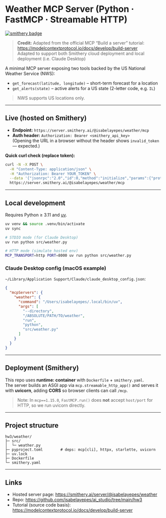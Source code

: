 # Weather MCP Server (Python · FastMCP · Streamable HTTP)

[![smithery badge](https://smithery.ai/badge/@isabelayepes/weather)](https://smithery.ai/server/@isabelayepes/weather)

> **Credit:** Adapted from the official MCP “Build a server” tutorial:  
> https://modelcontextprotocol.io/docs/develop/build-server  
> Adapted to support both Smithery cloud deployment and local deployment (i.e. Claude Desktop)  

A minimal MCP server exposing two tools backed by the US National Weather Service (NWS):

- `get_forecast(latitude, longitude)` – short-term forecast for a location  
- `get_alerts(state)` – active alerts for a US state (2-letter code, e.g. `IL`)  
> NWS supports US locations only.

---

## Live (hosted on Smithery)

- **Endpoint:** `https://server.smithery.ai/@isabelayepes/weather/mcp`  
- **Auth header:** `Authorization: Bearer <smithery_api_key>`  
  (Opening the URL in a browser without the header shows `invalid_token` — expected.)

**Quick curl check (replace token):**
```bash
curl -N -X POST \
  -H "Content-Type: application/json" \
  -H "Authorization: Bearer YOUR_TOKEN" \
  --data '{"jsonrpc":"2.0","id":0,"method":"initialize","params":{"protocolVersion":"2025-06-18","capabilities":{},"clientInfo":{"name":"local","version":"1.0.0"}}}' \
  https://server.smithery.ai/@isabelayepes/weather/mcp
```

---

## Local development

Requires Python ≥ 3.11 and [uv](https://github.com/astral-sh/uv).

```bash
uv venv && source .venv/bin/activate
uv sync

# STDIO mode (for Claude Desktop)
uv run python src/weather.py

# HTTP mode (simulate hosted env)
MCP_TRANSPORT=http PORT=8000 uv run python src/weather.py
```

### Claude Desktop config (macOS example)

`~/Library/Application Support/Claude/claude_desktop_config.json`:
```json
{
  "mcpServers": {
    "weather": {
      "command": "/Users/isabelayepes/.local/bin/uv",
      "args": [
        "--directory",
        "/ABSOLUTE/PATH/TO/weather",
        "run",
        "python",
        "src/weather.py"
      ]
    }
  }
}
```

---

## Deployment (Smithery)

This repo uses **runtime: container** with `Dockerfile` + `smithery.yaml`.  
The server builds an ASGI app via `mcp.streamable_http_app()` and serves it with **uvicorn**, adding **CORS** so browser clients can call `/mcp`.

> Note: In `mcp==1.15.0`, `FastMCP.run()` does **not** accept `host/port` for HTTP, so we run uvicorn directly.

---

## Project structure

```
hw3/weather/
├─ src/
│  └─ weather.py
├─ pyproject.toml        # deps: mcp[cli], httpx, starlette, uvicorn
├─ uv.lock
├─ Dockerfile
└─ smithery.yaml
```

---

## Links

- Hosted server page: https://smithery.ai/server/@isabelayepes/weather  
- Repo: https://github.com/isabelayepes/ai_studio/tree/main/hw3  
- Tutorial (source code basis): https://modelcontextprotocol.io/docs/develop/build-server
